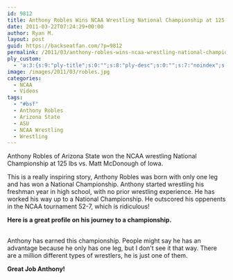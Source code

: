 ```yaml
---
id: 9812
title: Anthony Robles Wins NCAA Wrestling National Championship at 125 lbs
date: 2011-03-22T07:24:29+00:00
author: Ryan M.
layout: post
guid: https://backseatfan.com/?p=9812
permalink: /2011/03/anthony-robles-wins-ncaa-wrestling-national-championship-at-125-lbs/
ply_custom:
  - 'a:3:{s:9:"ply-title";s:0:"";s:8:"ply-desc";s:0:"";s:7:"noindex";s:0:"";}'
image: /images/2011/03/robles.jpg
categories:
  - NCAA
  - Videos
tags:
  - "#bsf"
  - Anthony Robles
  - Arizona State
  - ASU
  - NCAA Wrestling
  - Wrestling
---
```


<div class="entry">
  <p>
  </p>

  <p>
    Anthony Robles of Arizona State won the NCAA wrestling National Championship at 125 lbs vs. Matt McDonough of Iowa.
  </p>

  <p>
    This is a really inspiring story, Anthony Robles was born with only one leg and has won a National Championship. Anthony started wrestling his freshman year in high school, with no prior wrestling experience. He has worked his way up to a National Championship. He outscored his oppenents in the NCAA tournament 52-7, which is ridiculous!
  </p>

  <p>
    <strong>Here is a great profile on his journey to a championship.<br /> </strong><br />
  </p>

  <p>
    Anthony has earned this championship. People might say he has an advantage because he only has one leg, but I don't see it that way. There are a million different types of wrestlers, he is just one of them.
  </p>

  <p>
    <strong>Great Job Anthony!<br /> </strong>
  </p>
</div>
